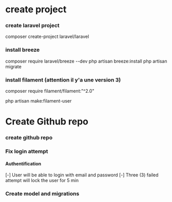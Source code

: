 # create project

### create laravel project
composer create-project laravel/laravel

### install breeze
composer require laravel/breeze --dev
php artisan breeze:install
php artisan migrate

### install filament (attention il y'a une version 3)
composer require filament/filament:"^2.0"

php artisan make:filament-user


# Create Github repo

### create github repo

### Fix login attempt
#### Authentification
[-] User will be able to login with email and password
[-] Three (3) failed attempt will lock the user for 5 min


### Create model and migrations